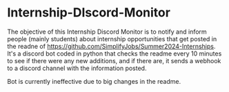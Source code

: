 # Internship-DIscord-Monitor

The objective of this Internship Discord Monitor is to notify and inform people (mainly students) about internship opportunities that get posted in the readne of https://github.com/SimplifyJobs/Summer2024-Internships. 
It's a discord bot coded in python that checks the readme every 10 minutes to see if there were any new additions, and if there are, it sends a webhook to a discord channel with the information posted. 

Bot is currently ineffective due to big changes in the readme.
